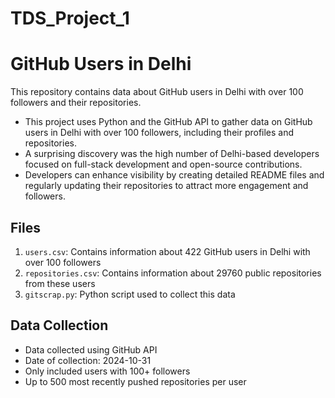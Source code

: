 # TDS_Project_1

# GitHub Users in Delhi

This repository contains data about GitHub users in Delhi with over 100 followers and their repositories.

- This project uses Python and the GitHub API to gather data on GitHub users in Delhi with over 100 followers, including their profiles and repositories.
- A surprising discovery was the high number of Delhi-based developers focused on full-stack development and open-source contributions.
- Developers can enhance visibility by creating detailed README files and regularly updating their repositories to attract more engagement and followers.


## Files

1. `users.csv`: Contains information about 422 GitHub users in Delhi with over 100 followers
2. `repositories.csv`: Contains information about 29760 public repositories from these users
3. `gitscrap.py`: Python script used to collect this data

## Data Collection

- Data collected using GitHub API
- Date of collection: 2024-10-31
- Only included users with 100+ followers
- Up to 500 most recently pushed repositories per user
